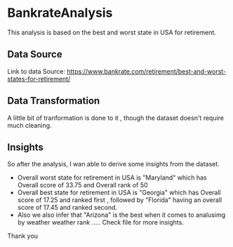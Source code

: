 # BankrateAnalysis


This analysis is based on the best and worst state in USA for retirement.

## Data Source
Link to data Source:  https://www.bankrate.com/retirement/best-and-worst-states-for-retirement/

## Data Transformation
A little bit of tranformation is done to it , though the dataset doesn't require much cleaning.

## Insights
So after the analysis, I wan able to derive some insights from the dataset.

* Overall worst state for retirement in USA is "Maryland" which has Overall score of 33.75 and Overall rank of 50
* Overall best state for retirement in USA is "Georgia" which has Overall score of 17.25 and ranked first , followed by "Florida" having an overall score of 17.45 and ranked second.
* Also we also infer that "Arizona" is the best when it comes to analusimg by weather weather rank
..... Check file for more insights. 

Thank you

